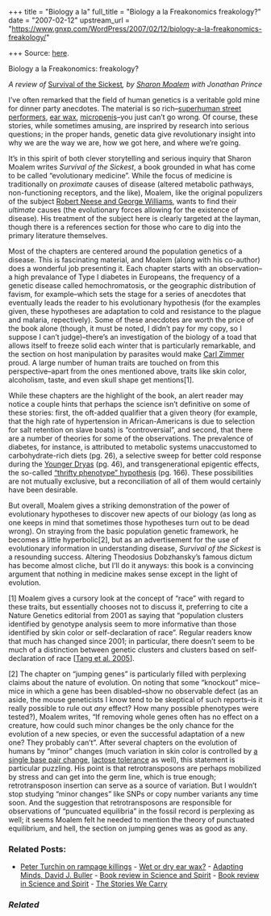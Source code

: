 +++
title = "Biology a la"
full_title = "Biology a la Freakonomics freakology?"
date = "2007-02-12"
upstream_url = "https://www.gnxp.com/WordPress/2007/02/12/biology-a-la-freakonomics-freakology/"

+++
Source: [here](https://www.gnxp.com/WordPress/2007/02/12/biology-a-la-freakonomics-freakology/).

Biology a la Freakonomics: freakology?

*A review of* [Survival of the Sickest](https://www.amazon.com/o/ASIN/0060889659/ref=s9_asin_image_3/103-2630942-2609446)*, by [Sharon Moalem](http://survivalofthesickestthebook.com/blog/) with Jonathan Prince*

I’ve often remarked that the field of human genetics is a veritable gold mine for dinner party anecdotes. The material is so rich–[superhuman street performers](https://www.gnxp.com/blog/2006/12/freaks.php), [ear wax](http://www.nytimes.com/2006/01/29/science/29cnd-ear.html?ex=1296190800&en=7f6c667589328421&ei=5088&partner=rssnyt&emc=rss), [micropenis](http://www.ncbi.nlm.nih.gov/entrez/query.fcgi?cmd=Retrieve&db=PubMed&list_uids=15758562&dopt=Abstract)–you just can’t go wrong. Of course, these stories, while sometimes amusing, are insprired by research into serious questions; in the proper hands, genetic data give revolutionary insight into why we are the way we are, how we got here, and where we’re going.

It’s in this spirit of both clever storytelling and serious inquiry that Sharon Moalem writes *Survival of the Sickest*, a book grounded in what has come to be called “evolutionary medicine”. While the focus of medicine is traditionally on *proximate* causes of disease (altered metabolic pathways, non-functioning receptors, and the like), Moalem, like the original populizers of the subject [Robert Neese and George Williams](https://www.amazon.com/Why-We-Get-Sick-Darwinian/dp/0679746749/sr=8-1/qid=1171241090/ref=pd_bbs_sr_1/103-2630942-2609446?ie=UTF8&s=books), wants to find their *ultimate* causes (the evolutionary forces allowing for the existence of disease). His treatment of the subject here is clearly targeted at the layman, though there is a references section for those who care to dig into the primary literature themselves.

Most of the chapters are centered around the population genetics of a disease. This is fascinating material, and Moalem (along with his co-author) does a wonderful job presenting it. Each chapter starts with an observation–a high prevalance of Type I diabetes in Europeans, the frequency of a genetic disease called hemochromatosis, or the geographic distribution of favism, for example–which sets the stage for a series of anecdotes that eventually leads the reader to his evolutionary hypothesis (for the examples given, these hypotheses are adaptation to cold and resistance to the plague and malaria, repectively). Some of these anecdotes are worth the price of the book alone (though, it must be noted, I didn’t pay for my copy, so I suppose I can’t judge)–there’s an investigation of the biology of a toad that allows itself to freeze solid each winter that is particularly remarkable, and the section on host manipulation by parasites would make [Carl Zimmer](http://scienceblogs.com/loom/2006/08/04/an_old_fave_the_wisdom_of_para.php) proud. A large number of human traits are touched on from this perspective–apart from the ones mentioned above, traits like skin color, alcoholism, taste, and even skull shape get mentions\[1\].

While these chapters are the highlight of the book, an alert reader may notice a couple hints that perhaps the science isn’t definitive on some of these stories: first, the oft-added qualifier that a given theory (for example, that the high rate of hypertension in African-Americans is due to selection for salt retention on slave boats) is “controversial”, and second, that there are a number of theories for some of the observations. The prevalence of diabetes, for instance, is attributed to metabolic systems unaccustomed to carbohydrate-rich diets (pg. 26), a selective sweep for better cold response during the [Younger Dryas](https://en.wikipedia.org/wiki/Younger_Dryas) (pg. 46), and transgenerational epigentic effects, the so-called [“thrifty phenotype” hypothesis](https://www.gnxp.com/blog/2006/07/on-being-your-mothers-son.php) (pg. 166). These possibilities are not mutually exclusive, but a reconciliation of all of them would certainly have been desirable.

But overall, Moalem gives a striking demonstration of the power of evolutionary hypotheses to discover new apects of our biology (as long as one keeps in mind that sometimes those hypotheses turn out to be dead wrong). On straying from the basic population genetic framework, he becomes a little hyperbolic\[2\], but as an advertisement for the use of evolutionary information in understanding disease, *Survival of the Sickest* is a resounding success. Altering Theodosius Dobzhansky’s famous dictum has become almost cliche, but I’ll do it anyways: this book is a convincing argument that nothing in medicine makes sense except in the light of evolution.

\[1\] Moalem gives a cursory look at the concept of “race” with regard to these traits, but essentially chooses not to discuss it, preferring to cite a Nature Genetics editorial from 2001 as saying that “population clusters identified by genotype analysis seem to more informative than those identified by skin color or self-declaration of race”. Regular readers know that much has changed since 2001; in particular, there doesn’t seem to be much of a distinction between genetic clusters and clusters based on self-declaration of race \[[Tang et al. 2005](http://www.pubmedcentral.nih.gov/articlerender.fcgi?artid=1196372)\].

\[2\] The chapter on “jumping genes” is particularly filled with perplexing claims about the nature of evolution. On noting that some “knockout” mice–mice in which a gene has been disabled–show no observable defect (as an aside, the mouse geneticists I know tend to be skeptical of such reports–is it really possible to rule out *any* effect? How many possible phenotypes were tested?), Moalem writes, “If removing whole genes often has no effect on a creature, how could such minor changes be the only chance for the evolution of a new species, or even the successful adaptation of a new one? They probably can’t”. After several chapters on the evolution of humans by “minor” changes (much variation in skin color is controlled by [a single base pair change](https://www.gnxp.com/blog/2005/12/race-is-skin-deep.php), [lactose tolerance](https://www.gnxp.com/blog/2006/12/lactose-tolerance-by-different-stroke.php) as well), this statement is particular puzzling. His point is that retrotransposons are perhaps mobilized by stress and can get into the germ line, which is true enough; retrotransposon insertion can serve as a source of variation. But I wouldn’t stop studying “minor changes” like SNPs or copy number variants any time soon. And the suggestion that retrotransposons are responsible for observations of “puncuated equilibria” in the fossil record is perplexing as well; it seems Moalem felt he needed to mention the theory of punctuated equilibrium, and hell, the section on jumping genes was as good as any.

### Related Posts:

- [Peter Turchin on rampage
  killings](https://www.gnxp.com/WordPress/2008/09/17/peter-turchin-on-rampage-killings/) - [Wet or dry ear
  wax?](https://www.gnxp.com/WordPress/2006/01/30/wet-or-dry-ear-wax/) - [Adapting Minds, David J.
  Buller](https://www.gnxp.com/WordPress/2006/09/14/adapting-minds-david-j-buller/) - [Book review in Science and
  Spirit](https://www.gnxp.com/WordPress/2006/02/22/book-review-in-science-and-spirit/) - [Book review in Science and
  Spirit](https://www.gnxp.com/WordPress/2006/02/22/book-review-in-science-and-spirit/) - [The Stories We
  Carry](https://www.gnxp.com/WordPress/2006/05/04/the-stories-we-carry/)

### *Related*

[](https://www.addtoany.com/add_to/facebook?linkurl=https%3A%2F%2Fwww.gnxp.com%2FWordPress%2F2007%2F02%2F12%2Fbiology-a-la-freakonomics-freakology%2F&linkname=Biology%20a%20la%20Freakonomics%3A%20freakology%3F "Facebook")[](https://www.addtoany.com/add_to/twitter?linkurl=https%3A%2F%2Fwww.gnxp.com%2FWordPress%2F2007%2F02%2F12%2Fbiology-a-la-freakonomics-freakology%2F&linkname=Biology%20a%20la%20Freakonomics%3A%20freakology%3F "Twitter")[](https://www.addtoany.com/add_to/email?linkurl=https%3A%2F%2Fwww.gnxp.com%2FWordPress%2F2007%2F02%2F12%2Fbiology-a-la-freakonomics-freakology%2F&linkname=Biology%20a%20la%20Freakonomics%3A%20freakology%3F "Email")[](https://www.addtoany.com/share)
